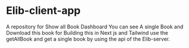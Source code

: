 # Elib-client-app
A repository for Show all Book Dashboard You can see A single Book and Download this book for Building this in Next js and Tailwind use the getAllBook  and get a single book by using the api of the Elib-server.
